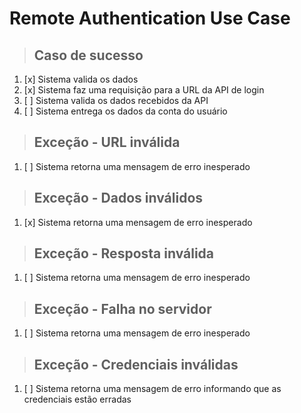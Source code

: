 # Remote Authentication Use Case

> ## Caso de sucesso

1. [x] Sistema valida os dados
2. [x] Sistema faz uma requisição para a URL da API de login
3. [ ] Sistema valida os dados recebidos da API
4. [ ] Sistema entrega os dados da conta do usuário

> ## Exceção - URL inválida

1. [ ] Sistema retorna uma mensagem de erro inesperado

> ## Exceção - Dados inválidos

1. [x] Sistema retorna uma mensagem de erro inesperado

> ## Exceção - Resposta inválida

1. [ ] Sistema retorna uma mensagem de erro inesperado

> ## Exceção - Falha no servidor

1. [ ] Sistema retorna uma mensagem de erro inesperado

> ## Exceção - Credenciais inválidas

1. [ ] Sistema retorna uma mensagem de erro informando que as credenciais estão erradas
